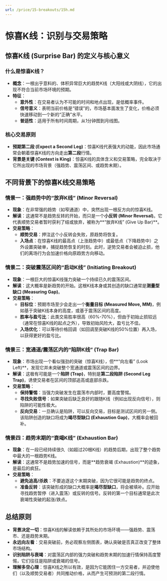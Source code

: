 ```yaml
---
url: /price/15-breakouts/15h.md
---
```

# 惊喜K线：识别与交易策略

## 惊喜K线 (Surprise Bar) 的定义与核心意义

### 什么是惊喜K线？

* **概念**：一根出乎意料的、体积异常巨大的趋势K线（大阳线或大阴线），它的出现不符合当前市场环境的预期。
* **特征**：
  * **意外性**：在交易者认为不可能的时间和地点出现，是低概率事件。
  * **信号意义**：表明当前价格是“错误”的，市场基本面发生了变化，价格必须快速移动到一个新的“正确”水平。
  * **普适性**：适用于所有时间周期，从1分钟图到月线图。

### 核心交易原则

* **预期第二段 (Expect a Second Leg)**：惊喜K线代表强大的动能，因此市场通常会朝着惊喜K线的方向走出**第二段**行情。
* **背景是关键 (Context is King)**：惊喜K线的具体含义和交易策略，完全取决于它所出现的市场背景（强趋势、震荡区间、或趋势末期）。

## 不同背景下的惊喜K线交易策略

### 情景一：强趋势中的“放弃K线” (Minor Reversal)

* **现象**：在非常强的趋势（如窄通道）中，突然出现一根反方向的惊喜K线。
* **解读**：这通常不是趋势反转的开始，而只是一个**小反转 (Minor Reversal)**。它代表顺势交易者暂时获利了结或放弃，被称为\*\*“放弃K线” (Give Up Bar)\*\*。
* **交易策略**：
  * **顺势交易**：押注这个小反转会失败，原趋势将恢复。
  * **入场点**：在惊喜K线的最高点（上涨趋势中）或最低点（下降趋势中）之外设置突破单，捕捉趋势恢复的时刻。此时，逆势交易者会被迫止损，他们的离场行为会加速价格向原趋势方向移动。

### 情景二：突破震荡区间的“启动K线” (Initiating Breakout)

* **现象**：一根巨大的惊喜K线强力突破一个持续已久的震荡区间。
* **解读**：这大概率是新趋势的开始。这根K线本身或其创造的缺口通常是**测量型缺口 (Measuring Gap)**。
* **交易策略**：
  * **目标位**：预期市场至少会走出一个**衡量目标 (Measured Move, MM)**，例如基于突破K线本身的高度，或基于震荡区间的高度。
  * **胜率与盈亏比**：此类交易胜率很高（60%-70%），但由于初始止损较远（通常在惊喜K线的起点之外），导致初始风险大，盈亏比不佳。
  * **入场优化**：可以等待价格回调（如回调至突破K线的50%位置）再入场，以获得更好的盈亏比。

### 情景三：宽通道/震荡区内的“陷阱K线” (Trap Bar)

* **现象**：市场出现一个看似强劲的突破（惊喜K线），但\*\*“向左看” (Look Left)\*\*，发现它并未突破整个宽通道或震荡区间的边界。
* **解读**：这极有可能是一个**陷阱 (Trap)**，特别是**第二段陷阱 (Second Leg Trap)**，诱使交易者在区间的顶部追高或底部杀跌。
* **交易策略**：
  * **保持警惕**：当强力突破发生在震荡市内部时，要高度警惕。
  * **寻找失败信号**：如果突破后缺乏良好的跟随K线（例如出现反向信号），则陷阱的可能性极大。
  * **反向交易**：一旦确认是陷阱，可以反向交易，目标是测试区间的另一侧。该陷阱创造的缺口将成为**竭尽型缺口 (Exhaustion Gap)**，大概率会被回补。

### 情景四：趋势末期的“衰竭K线” (Exhaustion Bar)

* **现象**：在一段已经持续很久（如超过20根K线）的趋势后期，出现了整个趋势中最大的一根趋势K线。
* **解读**：这通常不是趋势加速的信号，而是\*\*趋势衰竭 (Exhaustion)\*\*的迹象，是最后的疯狂。
* **交易策略**：
  * **避免追高/杀跌**：不要追逐这个末期突破，因为它很可能是趋势的终点。
  * **准备反转**：该突破形成的缺口大概率是**竭尽型缺口**，将会被填补。应开始寻找趋势暂停（进入震荡）或反转的信号。反转的第一个目标通常是此次衰竭性突破的起涨/跌点。

## 总结原则

* **背景决定一切**：惊喜K线的解读依赖于其所处的市场环境——强趋势、震荡市、还是趋势末期。
* **永远向左看**：交易突破前，务必观察左侧图表，确认突破是否真正改变了整体市场结构。
* **识别陷阱与衰竭**：对震荡区内部的强力突破和趋势末期的加速行情保持高度警惕，它们往往是陷阱或衰竭的信号。
* **理解多空心理**：惊喜K线之所以有效，是因为它能困住一方交易者，并迫使他们（以及顺势交易者）共同推动价格，从而产生可预测的第二段行情。
